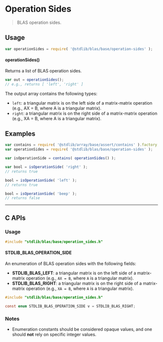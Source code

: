 <!--

@license Apache-2.0

Copyright (c) 2024 The Stdlib Authors.

Licensed under the Apache License, Version 2.0 (the "License");
you may not use this file except in compliance with the License.
You may obtain a copy of the License at

   http://www.apache.org/licenses/LICENSE-2.0

Unless required by applicable law or agreed to in writing, software
distributed under the License is distributed on an "AS IS" BASIS,
WITHOUT WARRANTIES OR CONDITIONS OF ANY KIND, either express or implied.
See the License for the specific language governing permissions and
limitations under the License.

-->

# Operation Sides

> BLAS operation sides.

<!-- Section to include introductory text. Make sure to keep an empty line after the intro `section` element and another before the `/section` close. -->

<section class="intro">

</section>

<!-- /.intro -->

<!-- Package usage documentation. -->

<section class="usage">

## Usage

```javascript
var operationSides = require( '@stdlib/blas/base/operation-sides' );
```

#### operationSides()

Returns a list of BLAS operation sides.

```javascript
var out = operationSides();
// e.g., returns [ 'left', 'right' ]
```

The output array contains the following types:

-   `left`: a triangular matrix is on the left side of a matrix-matrix operation (e.g., AX = B, where A is a triangular matrix).
-   `right`: a triangular matrix is on the right side of a matrix-matrix operation (e.g., XA = B, where A is a triangular matrix).

</section>

<!-- /.usage -->

<!-- Package usage notes. Make sure to keep an empty line after the `section` element and another before the `/section` close. -->

<section class="notes">

</section>

<!-- /.notes -->

<!-- Package usage examples. -->

<section class="examples">

## Examples

<!-- eslint no-undef: "error" -->

```javascript
var contains = require( '@stdlib/array/base/assert/contains' ).factory;
var operationSides = require( '@stdlib/blas/base/operation-sides' );

var isOperationSide = contains( operationSides() );

var bool = isOperationSide( 'right' );
// returns true

bool = isOperationSide( 'left' );
// returns true

bool = isOperationSide( 'beep' );
// returns false
```

</section>

<!-- /.examples -->

<!-- C interface documentation. -->

* * *

<section class="c">

## C APIs

<!-- Section to include introductory text. Make sure to keep an empty line after the intro `section` element and another before the `/section` close. -->

<section class="intro">

</section>

<!-- /.intro -->

<!-- C usage documentation. -->

<section class="usage">

### Usage

```c
#include "stdlib/blas/base/operation_sides.h"
```

#### STDLIB_BLAS_OPERATION_SIDE

An enumeration of BLAS operation sides with the following fields:

-   **STDLIB_BLAS_LEFT**: a triangular matrix is on the left side of a matrix-matrix operation (e.g., `AX = B`, where `A` is a triangular matrix).
-   **STDLIB_BLAS_RIGHT**: a triangular matrix is on the right side of a matrix-matrix operation (e.g., `XA = B`, where `A` is a triangular matrix).

```c
#include "stdlib/blas/base/operation_sides.h"

const enum STDLIB_BLAS_OPERATION_SIDE v = STDLIB_BLAS_RIGHT;
```

</section>

<!-- /.usage -->

<!-- C API usage notes. Make sure to keep an empty line after the `section` element and another before the `/section` close. -->

<section class="notes">

### Notes

-   Enumeration constants should be considered opaque values, and one should **not** rely on specific integer values.

</section>

<!-- /.notes -->

<!-- C API usage examples. -->

<section class="examples">

</section>

<!-- /.examples -->

</section>

<!-- /.c -->

<!-- Section to include cited references. If references are included, add a horizontal rule *before* the section. Make sure to keep an empty line after the `section` element and another before the `/section` close. -->

<section class="references">

</section>

<!-- /.references -->

<!-- Section for related `stdlib` packages. Do not manually edit this section, as it is automatically populated. -->

<section class="related">

</section>

<!-- /.related -->

<!-- Section for all links. Make sure to keep an empty line after the `section` element and another before the `/section` close. -->

<section class="links">

</section>

<!-- /.links -->
